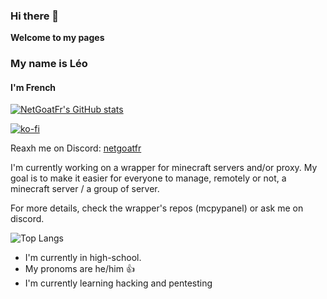 ### Hi there 👋
**Welcome to my pages**
<h3>My name is Léo</h3>
<h4>I'm French</h4>

[![NetGoatFr's GitHub stats](https://github-readme-stats.vercel.app/api?username=netgoatfr&show_icons=true&theme=radical)](https://github.com/anuraghazra/github-readme-stats)

[![ko-fi](https://ko-fi.com/img/githubbutton_sm.svg)](https://ko-fi.com/W7W8P7KVU)

Reaxh me on Discord: [netgoatfr](https://discord.com/users/netgoatfr)

I'm currently working on a wrapper for minecraft servers and/or proxy.
My goal is to make it easier for everyone to manage, remotely or not, a minecraft server / a group of server.

For more details, check the wrapper's repos (mcpypanel) or ask me on discord.

![Top Langs](https://github-readme-stats.vercel.app/api/top-langs/?username=netgoatfr&layout=compact)

- I'm currently in high-school. 
- My pronoms are he/him 👍
- I'm currently learning hacking and pentesting

<!--

- 🔭 I’m currently working on ...
- 🌱 I’m currently learning ...
- 👯 I’m looking to collaborate on ...
- 🤔 I’m looking for help with ...
- 💬 Ask me about ...
- 📫 How to reach me: ...
- 😄 Pronouns: ...
- ⚡ Fun fact: ...
-->
